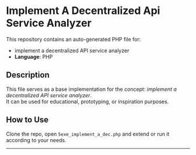# Implement A Decentralized Api Service Analyzer

This repository contains an auto-generated PHP file for:

- implement a decentralized API service analyzer
- **Language**: PHP

## Description

This file serves as a base implementation for the concept: *implement a decentralized API service analyzer*.  
It can be used for educational, prototyping, or inspiration purposes.

## How to Use

Clone the repo, open `5exe_implement_a_dec.php` and extend or run it according to your needs.

---


